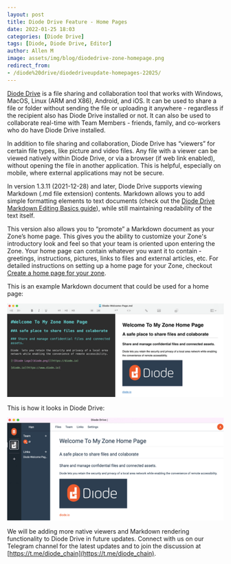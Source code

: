 ```yaml
---
layout: post
title: Diode Drive Feature - Home Pages
date: 2022-01-25 18:03
categories: [Diode Drive]
tags: [Diode, Diode Drive, Editor]
author: Allen M
image: assets/img/blog/diodedrive-zone-homepage.png
redirect_from:
- /diode%20drive/diodedriveupdate-homepages-22025/
---
```


[Diode Drive](/solutions/app/) is a file sharing and collaboration tool that works with Windows, MacOS, Linux (ARM and X86), Android, and iOS. It can be used to share a file or folder without sending the file or uploading it anywhere - regardless if the recipient also has Diode Drive installed or not. It can also be used to collaborate real-time with Team Members - friends, family, and co-workers who do have Diode Drive installed.

In addition to file sharing and collaboration, Diode Drive has “viewers” for certain file types, like picture and video files. Any file with a viewer can be viewed natively within Diode Drive, or via a browser (if web link enabled), without opening the file in another application. This is helpful, especially on mobile, where external applications may not be secure.

In version 1.3.11 (2021-12-28) and later, Diode Drive supports viewing Markdown (.md file extension) contents. Markdown allows you to add simple formatting elements to text documents (check out the <a href="https://app.docs.diode.io/docs/features/markdown-editing-basics/">Diode Drive Markdown Editing Basics guide</a>), while still maintaining readability of the text itself. 

This version also allows you to “promote” a Markdown document as your Zone’s home page. This gives you the ability to customize your Zone's introductory look and feel so that your team is oriented upon entering the Zone. Your home page can contain whatever you want it to contain - greetings, instructions, pictures, links to files and external articles, etc. For detailed instructions on setting up a home page for your Zone, checkout <a href="https://app.docs.diode.io/docs/using/create-a-home-page-for-your-zone/">Create a home page for your zone</a>.

This is an example Markdown document that could be used for a home page:

![](../assets/img/blog/diodedrive-zone-homepage.png)

This is how it looks in Diode Drive:

![](../assets/img/blog/diodedrive-zone-homepage-actual.png)

We will be adding more native viewers and Markdown rendering functionality to Diode Drive in future updates. Connect with us on our Telegram channel for the latest updates and to join the discussion at [https://t.me/diode_chain](https://t.me/diode_chain).
